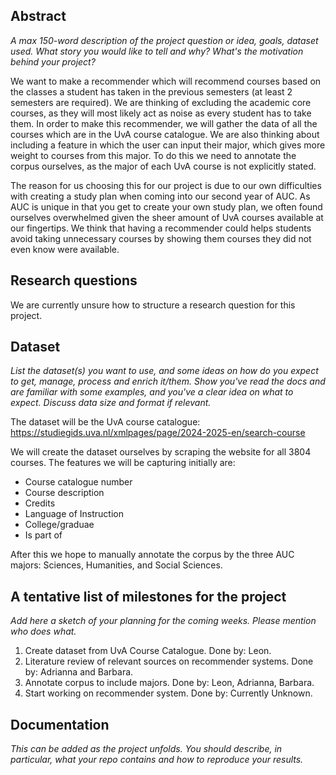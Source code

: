 ## Abstract
*A max 150-word description of the project question or idea, goals, dataset used. What story you would like to tell and why? What's the motivation behind your project?*

We want to make a recommender which will recommend courses based on the classes a student has taken in the previous semesters (at least 2 semesters are required). We are thinking of excluding the academic core courses, as they will most likely act as noise as every student has to take them. In order to make this recommender, we will gather the data of all the courses which are in the UvA course catalogue. We are also thinking about including a feature in which the user can input their major, which gives more weight to courses from this major. To do this we need to annotate the corpus ourselves, as the major of each UvA course is not explicitly stated.

The reason for us choosing this for our project is due to our own difficulties with creating a study plan when coming into our second year of AUC. As AUC is unique in that you get to create your own study plan, we often found ourselves overwhelmed given the sheer amount of UvA courses available at our fingertips. We think that having a recommender could helps students avoid taking unnecessary courses by showing them courses they did not even know were available. 

## Research questions
We are currently unsure how to structure a research question for this project. 

## Dataset
*List the dataset(s) you want to use, and some ideas on how do you expect to get, manage, process and enrich it/them. Show you've read the docs and are familiar with some examples, and you've a clear idea on what to expect. Discuss data size and format if relevant.*

The dataset will be the UvA course catalogue: https://studiegids.uva.nl/xmlpages/page/2024-2025-en/search-course

We will create the dataset ourselves by scraping the website for all 3804 courses. The features we will be capturing initially are:
- Course catalogue number
- Course description
- Credits
- Language of Instruction
- College/graduae
- Is part of

After this we hope to manually annotate the corpus by the three AUC majors: Sciences, Humanities, and Social Sciences. 

## A tentative list of milestones for the project
*Add here a sketch of your planning for the coming weeks. Please mention who does what.*

1. Create dataset from UvA Course Catalogue. Done by: Leon.
2. Literature review of relevant sources on recommender systems. Done by: Adrianna and Barbara.
3. Annotate corpus to include majors. Done by: Leon, Adrianna, Barbara.
4. Start working on recommender system. Done by: Currently Unknown.

## Documentation
*This can be added as the project unfolds. You should describe, in particular, what your repo contains and how to reproduce your results.*
